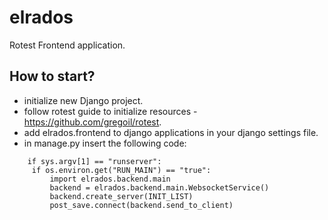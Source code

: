 # elrados

Rotest Frontend application.


## How to start?
  - initialize new Django project.
  - follow rotest guide to initialize resources - https://github.com/gregoil/rotest.
  - add elrados.frontend to django applications in your django settings file.
  - in manage.py insert the following code:
   ```
       if sys.argv[1] == "runserver":
        if os.environ.get("RUN_MAIN") == "true":
            import elrados.backend.main
            backend = elrados.backend.main.WebsocketService()
            backend.create_server(INIT_LIST)
            post_save.connect(backend.send_to_client)
   ```